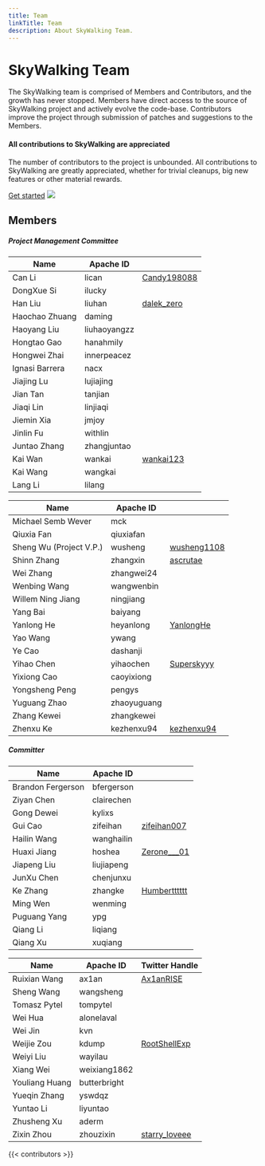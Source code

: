 ```yaml
---
title: Team
linkTitle: Team
description: About SkyWalking Team.
---
```


<div class="skywalking-team">

<h1>SkyWalking Team</h1>
<p class="text-box">
The SkyWalking team is comprised of Members and Contributors, and the growth has never stopped. Members have direct access to the source of SkyWalking project and actively evolve the code-base. Contributors improve the project through submission of patches and suggestions to the Members.
</p>

<div class="appreciate"> 
<h4>All contributions to SkyWalking are appreciated</h4>
<p>The number of contributors to the project is unbounded. All contributions to SkyWalking are greatly appreciated, whether for trivial cleanups, big new features or other material rewards.</p>
<a href="https://github.com/apache/skywalking/blob/master/docs/en/guides/README.md">Get started</a>
<img class="deco-img" data-nolightbox="true" src="/images/team/team.svg" >
</div>

</div>

## Members

##### Project Management Committee

<div class="table-wrapper"> 
<div class="table-box">

| Name                             | Apache ID    |                                                |
| -------------------------------- | ------------ | ---------------------------------------------- |
| Can Li                           | lican        | <i class="iconfont icon-twitter"></i> [Candy198088](https://twitter.com/Candy198088) |
| DongXue Si                       | ilucky       |                                                |
| Han Liu                          | liuhan       | <i class="iconfont icon-twitter"></i> [dalek_zero](https://twitter.com/dalek_zero)   |
| Haochao Zhuang                   | daming       |                                                |
| Haoyang Liu                      | liuhaoyangzz |                                                |
| Hongtao Gao                      | hanahmily    |                                                |
| Hongwei Zhai                     | innerpeacez  |                                                |
| Ignasi Barrera                   | nacx         |                                                |
| Jiajing Lu                       | lujiajing    |                                                |
| Jian Tan                         | tanjian      |                                                |
| Jiaqi Lin                        | linjiaqi     |                                                |
| Jiemin Xia                       | jmjoy        |                                                |
| Jinlin Fu                        | withlin      |                                                |
| Juntao Zhang                     | zhangjuntao  |                                                |
| Kai Wan                          | wankai       | <i class="iconfont icon-twitter"></i> [wankai123](https://twitter.com/wankai123)     |
| Kai Wang                         | wangkai      |                                                |
| Lang Li                          | lilang       |                                                |

</div>
<div class="table-box">

| Name                             | Apache ID    |                                                |
| -------------------------------- | ------------ | ---------------------------------------------- |
| Michael Semb Wever               | mck          |                                                |
| Qiuxia Fan                       | qiuxiafan    |                                                |
| Sheng Wu (Project V.P.)         | wusheng      | <i class="iconfont icon-twitter"></i> [wusheng1108](https://twitter.com/wusheng1108) |
| Shinn Zhang                      | zhangxin     | <i class="iconfont icon-twitter"></i> [ascrutae](https://twitter.com/ascrutae)       |
| Wei Zhang                        | zhangwei24   |                                                |
| Wenbing Wang                     | wangwenbin   |                                                |
| Willem Ning Jiang                | ningjiang    |                                                |
| Yang Bai                         | baiyang      |                                                |
| Yanlong He                       | heyanlong    | <i class="iconfont icon-twitter"></i> [YanlongHe](https://twitter.com/YanlongHe)       |
| Yao Wang                         | ywang        |                                                |
| Ye Cao                           | dashanji     |                                                |
| Yihao Chen                       | yihaochen    | <i class="iconfont icon-twitter"></i> [Superskyyy](https://twitter.com/Superskyyyyy)   |
| Yixiong Cao                      | caoyixiong   |                                                |
| Yongsheng Peng                   | pengys       |                                                |
| Yuguang Zhao                     | zhaoyuguang  |                                                |
| Zhang Kewei                      | zhangkewei   |                                                |
| Zhenxu Ke                        | kezhenxu94   | <i class="iconfont icon-twitter"></i> [kezhenxu94](https://twitter.com/kezhenxu94)   |

</div>
</div>

##### Committer

<div class="table-wrapper">
<div class="table-box">

| Name              | Apache ID   |                                                  |
| ----------------- | ----------- | ------------------------------------------------ |
| Brandon Fergerson | bfergerson  |                                                  |
|Ziyan Chen         | clairechen  |                                                  |
| Gong Dewei        | kylixs      |                                                  |
| Gui Cao           | zifeihan    | <i class="iconfont icon-twitter"></i> [zifeihan007](https://twitter.com/zifeihan007)   |
| Hailin Wang       | wanghailin  |                                                  |
| Huaxi Jiang       | hoshea      | <i class="iconfont icon-twitter"></i> [Zerone___01](https://twitter.com/Zerone___01)   |
| Jiapeng Liu       | liujiapeng  |                                                  |
| JunXu Chen        | chenjunxu   |                                                  |
| Ke Zhang          | zhangke     | <i class="iconfont icon-twitter"></i> [Humbertttttt](https://twitter.com/Humbertttttt) |
| Ming Wen          | wenming     |                                                  |
| Puguang Yang      | ypg         |                                                  |
| Qiang Li          | liqiang     |                                                  |
| Qiang Xu          | xuqiang     |                                                  |

</div>
<div class="table-box">

| Name           | Apache ID    | Twitter Handle                                                                      |
|----------------|--------------|-------------------------------------------------------------------------------------|
| Ruixian Wang   | ax1an        | [Ax1anRISE](https://twitter.com/Ax1anRISE)                                          |
| Sheng Wang     | wangsheng    |                                                                                     |
| Tomasz Pytel   | tompytel     |                                                                                     |
| Wei Hua        | alonelaval   |                                                                                     |
| Wei Jin        | kvn          |                                                                                     |
| Weijie Zou     | kdump        | [RootShellExp](https://twitter.com/RootShellExp)                                    |
| Weiyi Liu      | wayilau      |                                                                                     |
| Xiang Wei      | weixiang1862 |                                                                                     |
| Youliang Huang | butterbright |                                                                                     |
| Yueqin Zhang   | yswdqz       |                                                                                     |
| Yuntao Li      | liyuntao     |                                                                                     |
| Zhusheng Xu    | aderm        |                                                                                     |
| Zixin Zhou     | zhouzixin    | [starry_loveee](https://twitter.com/starry_loveee)                                  |

</div>
</div>

{{< contributors >}}
